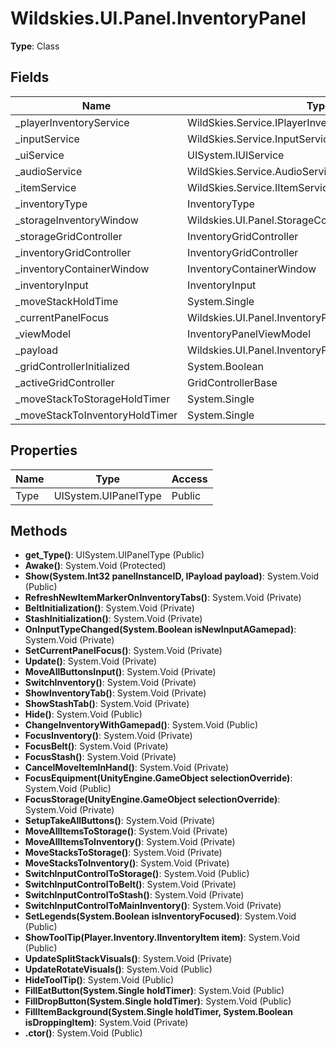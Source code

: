 ﻿# Wildskies.UI.Panel.InventoryPanel

**Type**: Class

## Fields

| Name | Type | Access |
|------|------|--------|
| _playerInventoryService | WildSkies.Service.IPlayerInventoryService | Private |
| _inputService | WildSkies.Service.InputService | Private |
| _uiService | UISystem.IUIService | Private |
| _audioService | WildSkies.Service.AudioService | Private |
| _itemService | WildSkies.Service.IItemService | Private |
| _inventoryType | InventoryType | Private |
| _storageInventoryWindow | Wildskies.UI.Panel.StorageContainerWindow | Private |
| _storageGridController | InventoryGridController | Private |
| _inventoryGridController | InventoryGridController | Private |
| _inventoryContainerWindow | InventoryContainerWindow | Private |
| _inventoryInput | InventoryInput | Private |
| _moveStackHoldTime | System.Single | Private |
| _currentPanelFocus | Wildskies.UI.Panel.InventoryPanel/InventoryPanelFocus | Private |
| _viewModel | InventoryPanelViewModel | Private |
| _payload | Wildskies.UI.Panel.InventoryPanelPayload | Private |
| _gridControllerInitialized | System.Boolean | Private |
| _activeGridController | GridControllerBase | Private |
| _moveStackToStorageHoldTimer | System.Single | Private |
| _moveStackToInventoryHoldTimer | System.Single | Private |

## Properties

| Name | Type | Access |
|------|------|--------|
| Type | UISystem.UIPanelType | Public |

## Methods

- **get_Type()**: UISystem.UIPanelType (Public)
- **Awake()**: System.Void (Protected)
- **Show(System.Int32 panelInstanceID, IPayload payload)**: System.Void (Public)
- **RefreshNewItemMarkerOnInventoryTabs()**: System.Void (Private)
- **BeltInitialization()**: System.Void (Private)
- **StashInitialization()**: System.Void (Private)
- **OnInputTypeChanged(System.Boolean isNewInputAGamepad)**: System.Void (Private)
- **SetCurrentPanelFocus()**: System.Void (Private)
- **Update()**: System.Void (Private)
- **MoveAllButtonsInput()**: System.Void (Private)
- **SwitchInventory()**: System.Void (Private)
- **ShowInventoryTab()**: System.Void (Private)
- **ShowStashTab()**: System.Void (Private)
- **Hide()**: System.Void (Public)
- **ChangeInventoryWithGamepad()**: System.Void (Public)
- **FocusInventory()**: System.Void (Private)
- **FocusBelt()**: System.Void (Private)
- **FocusStash()**: System.Void (Private)
- **CancelMoveItemInHand()**: System.Void (Private)
- **FocusEquipment(UnityEngine.GameObject selectionOverride)**: System.Void (Public)
- **FocusStorage(UnityEngine.GameObject selectionOverride)**: System.Void (Private)
- **SetupTakeAllButtons()**: System.Void (Private)
- **MoveAllItemsToStorage()**: System.Void (Private)
- **MoveAllItemsToInventory()**: System.Void (Private)
- **MoveStacksToStorage()**: System.Void (Private)
- **MoveStacksToInventory()**: System.Void (Private)
- **SwitchInputControlToStorage()**: System.Void (Public)
- **SwitchInputControlToBelt()**: System.Void (Private)
- **SwitchInputControlToStash()**: System.Void (Private)
- **SwitchInputControlToMainInventory()**: System.Void (Private)
- **SetLegends(System.Boolean isInventoryFocused)**: System.Void (Public)
- **ShowToolTip(Player.Inventory.IInventoryItem item)**: System.Void (Public)
- **UpdateSplitStackVisuals()**: System.Void (Private)
- **UpdateRotateVisuals()**: System.Void (Public)
- **HideToolTip()**: System.Void (Public)
- **FillEatButton(System.Single holdTimer)**: System.Void (Public)
- **FillDropButton(System.Single holdTimer)**: System.Void (Public)
- **FillItemBackground(System.Single holdTimer, System.Boolean isDroppingItem)**: System.Void (Private)
- **.ctor()**: System.Void (Public)

